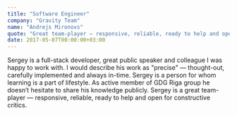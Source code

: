```yaml
---
title: "Software Engineer"
company: "Gravity Team"
name: "Andrejs Mironovs"
quote: "Great team-player — responsive, reliable, ready to help and open for constructive critics."
date: 2017-05-07T00:00:00+03:00
---
```


Sergey is a full-stack developer, great public speaker and colleague I was happy to work with.
I would describe his work as "precise" — thought-out, carefully implemented and always in-time.
Sergey is a person for whom learning is a part of lifestyle.
As active member of GDG Riga group he doesn’t hesitate to share his knowledge publicly.
Sergey is a great team-player — responsive, reliable, ready to help and open for constructive critics.
